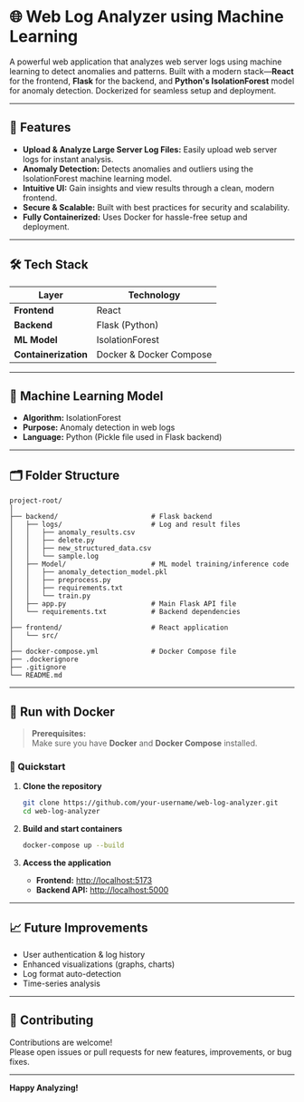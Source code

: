 # 🌐 Web Log Analyzer using Machine Learning

A powerful web application that analyzes web server logs using machine learning to detect anomalies and patterns. Built with a modern stack—**React** for the frontend, **Flask** for the backend, and **Python's IsolationForest** model for anomaly detection. Dockerized for seamless setup and deployment.

---

## 🚀 Features

- **Upload & Analyze Large Server Log Files:** Easily upload web server logs for instant analysis.
- **Anomaly Detection:** Detects anomalies and outliers using the IsolationForest machine learning model.
- **Intuitive UI:** Gain insights and view results through a clean, modern frontend.
- **Secure & Scalable:** Built with best practices for security and scalability.
- **Fully Containerized:** Uses Docker for hassle-free setup and deployment.

---

## 🛠️ Tech Stack

| Layer            | Technology            |
|------------------|----------------------|
| **Frontend**     | React                |
| **Backend**      | Flask (Python)       |
| **ML Model**     | IsolationForest      |
| **Containerization** | Docker & Docker Compose |

---

## 🧠 Machine Learning Model

- **Algorithm:** IsolationForest
- **Purpose:** Anomaly detection in web logs
- **Language:** Python (Pickle file used in Flask backend)

---

## 🗂️ Folder Structure

```
project-root/
│
├── backend/                       # Flask backend
│   ├── logs/                      # Log and result files
│   │   ├── anomaly_results.csv
│   │   ├── delete.py
│   │   ├── new_structured_data.csv
│   │   └── sample.log
│   ├── Model/                     # ML model training/inference code
│   │   ├── anomaly_detection_model.pkl
│   │   ├── preprocess.py
│   │   ├── requirements.txt
│   │   └── train.py
│   ├── app.py                     # Main Flask API file
│   └── requirements.txt           # Backend dependencies
│
├── frontend/                      # React application
│   └── src/
│
├── docker-compose.yml             # Docker Compose file
├── .dockerignore
├── .gitignore
└── README.md
```

---

## 🐳 Run with Docker

> **Prerequisites:**  
> Make sure you have **Docker** and **Docker Compose** installed.

### 🚦 Quickstart

1. **Clone the repository**
    ```bash
    git clone https://github.com/your-username/web-log-analyzer.git
    cd web-log-analyzer
    ```

2. **Build and start containers**
    ```bash
    docker-compose up --build
    ```

3. **Access the application**
    - **Frontend:** [http://localhost:5173](http://localhost:5173)
    - **Backend API:** [http://localhost:5000](http://localhost:5000)

---

## 📈 Future Improvements

- User authentication & log history
- Enhanced visualizations (graphs, charts)
- Log format auto-detection
- Time-series analysis

---

## 🤝 Contributing

Contributions are welcome!  
Please open issues or pull requests for new features, improvements, or bug fixes.

---

**Happy Analyzing!**
